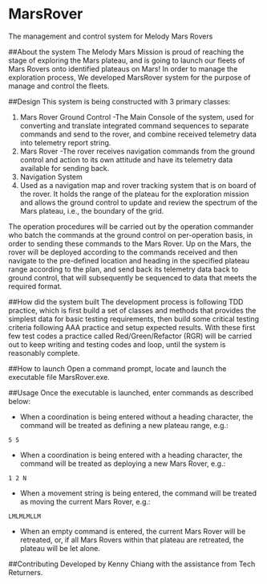 # MarsRover
The management and control system for Melody Mars Rovers

##About the system
The Melody Mars Mission is proud of reaching the stage of exploring the Mars plateau, and is going to launch our fleets of Mars Rovers onto identified plateaus on Mars! In order to manage the exploration process, We developed MarsRover system for the purpose of manage and control the fleets.

##Design
This system is being constructed with 3 primary classes:

1. Mars Rover Ground Control
   -The Main Console of the system, used for converting and translate integrated command sequences to separate commands and send to the rover, and combine received telemetry data into telemetry report string.
2. Mars Rover
   -The rover receives navigation commands from the ground control and action to its own attitude and have its telemetry data available for sending back.
3. Navigation System
4. Used as a navigation map and rover tracking system that is on board of the rover. It holds the range of the plateau for the exploration mission and allows the ground control to update and review the spectrum of the Mars plateau, i.e., the boundary of the grid.

The operation procedures will be carried out by the operation commander who batch the commands at the ground control on per-operation basis, in order to sending these commands to the Mars Rover. Up on the Mars, the rover will be deployed according to the commands received and then navigate to the pre-defined location and heading in the specified plateau range according to the plan, and send back its telemetry data back to ground control, that will subsequently be sequenced to data that meets the required format.

##How did the system built
The development process is following TDD practice, which is first build a set of classes and methods that provides the simplest data for basic testing requirements, then build some critical testing criteria following AAA practice and setup expected results. With these first few test codes a practice called Red/Green/Refactor (RGR) will be carried out to keep writing and testing codes and loop, until the system is reasonably complete.

##How to launch
Open a command prompt, locate and launch the executable file MarsRover.exe.

##Usage
Once the executable is launched, enter commands as described below:
- When a coordination is being entered without a heading character, the command will be treated as defining a new plateau range, e.g.:
```
5 5
```
- When a coordination is being entered with a heading character, the command will be treated as deploying a new Mars Rover, e.g.:
```
1 2 N
```
- When a movement string is being entered, the command  will be treated as moving the current Mars Rover, e.g.:
```
LMLMLMLLM
```
- When an empty command is entered, the current Mars Rover will be retreated, or, if all Mars Rovers within that plateau are retreated, the plateau will be let alone.

##Contributing
Developed by Kenny Chiang with the assistance from Tech Returners.

